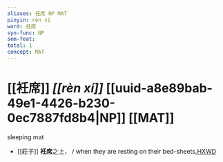 ```yaml
---
aliases: 衽席 NP MAT
pinyin: rèn xí
word: 衽席
syn-func: NP
sem-feat: 
total: 1
concept: MAT 
---
```

# [[衽席]] *[[rèn xí]]*  [[uuid-a8e89bab-49e1-4426-b230-0ec7887fd8b4|NP]] [[MAT]]
sleeping mat
 - [[莊子]] **衽席**之上，
                     / when they are resting on their bed-sheets,[HXWD](https://hxwd.org/textview.html?location=KR5c0126_tls_019-9a.13)